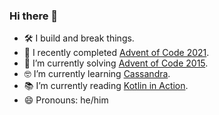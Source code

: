 ### Hi there 👋

- 🛠 I build and break things.
- 🎉 I recently completed [Advent of Code 2021](https://github.com/andilau/advent-of-code-2021).
- 🤩 I’m currently solving  [Advent of Code 2015](https://github.com/andilau/advent-of-code-2015).
- 🤓 I’m currently learning [Cassandra](https://cassandra.apache.org/_/index.html).
- 📚 I’m currently reading [Kotlin in Action](https://www.manning.com/books/kotlin-in-action).
- 😄 Pronouns: he/him

<!--
**andilau/andilau** is a ✨ _special_ ✨ repository because its `README.md` (this file) appears on your GitHub profile.

Here are some ideas to get you started:

- 🔭 I’m currently working on ...
- 🌱 I’m currently learning ...
- 👯 I’m looking to collaborate on ...
- 🤔 I’m looking for help with ...
- 💬 Ask me about ...
- 📫 How to reach me: ...
- 😄 Pronouns: ...
- ⚡ Fun fact: ...
-->
